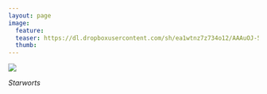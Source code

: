 ```yaml
---
layout: page
image:
  feature:
  teaser: https://dl.dropboxusercontent.com/sh/ea1wtnz7z734o12/AAAuOJ-5h7ADOcLsu9UZI-ZNa/luontokuvat/kes%C3%A4/2/DSC10016-245px.jpg
  thumb:
---
```


[![](https://dl.dropboxusercontent.com/sh/ea1wtnz7z734o12/AACpf0PFYdh8Nao1B-kqpAAla/luontokuvat/kes%C3%A4/2/DSC10016-800px.jpg)](https://dl.dropboxusercontent.com/sh/ea1wtnz7z734o12/AABFDoV57QpUknAjG7ej6fZya/luontokuvat/kes%C3%A4/2/DSC10016.jpg)

*Starworts*
